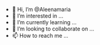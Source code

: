 - 👋 Hi, I’m @Aleenamaria
- 👀 I’m interested in ...
- 🌱 I’m currently learning ...
- 💞️ I’m looking to collaborate on ...
- 📫 How to reach me ...

<!---
Aleenamaria/Aleenamaria is a ✨ special ✨ repository because its `README.md` (this file) appears on your GitHub profile.
You can click the Preview link to take a look at your changes.
--->
